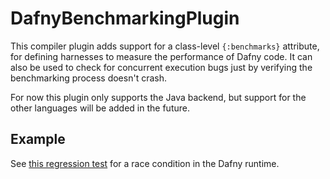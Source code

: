 # DafnyBenchmarkingPlugin

This compiler plugin adds support for a class-level `{:benchmarks}` attribute,
for defining harnesses to measure the performance of Dafny code.
It can also be used to check for concurrent execution bugs
just by verifying the benchmarking process doesn't crash.

For now this plugin only supports the Java backend,
but support for the other languages will be added in the future.

## Example

See [this regression test](../../Test/benchmarks/sequence-race/SequenceRace.dfy) 
for a race condition in the Dafny runtime.